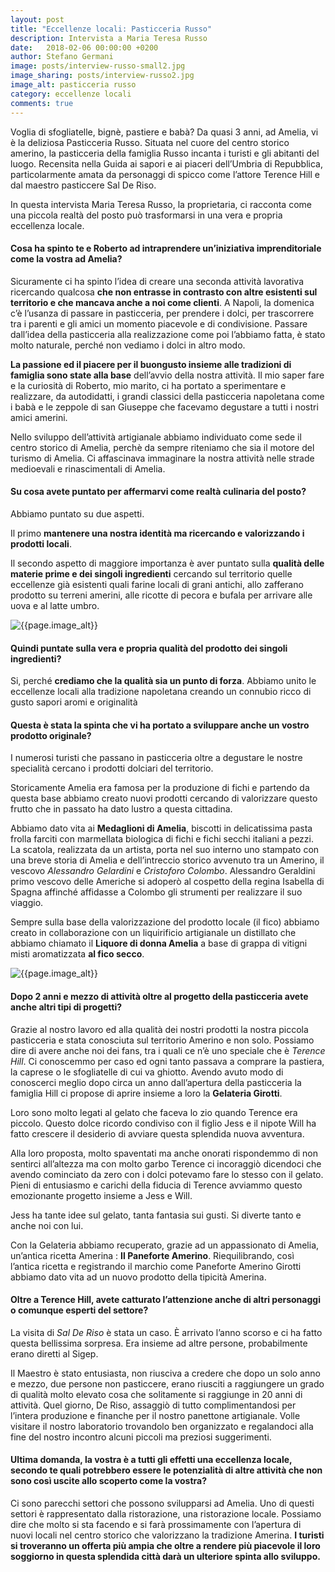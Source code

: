 ```yaml
---
layout: post
title: "Eccellenze locali: Pasticceria Russo"
description: Intervista a Maria Teresa Russo
date:   2018-02-06 00:00:00 +0200
author: Stefano Germani
image: posts/interview-russo-small2.jpg
image_sharing: posts/interview-russo2.jpg
image_alt: pasticceria russo
category: eccellenze locali
comments: true
---
```



Voglia di sfogliatelle, bignè, pastiere e babà? Da quasi 3 anni, ad Amelia, vi è la deliziosa Pasticceria Russo. Situata nel cuore del centro storico amerino, la pasticceria della famiglia Russo incanta i turisti e gli abitanti del luogo. Recensita nella Guida ai sapori e ai piaceri dell’Umbria di Repubblica, particolarmente amata da personaggi di spicco come l’attore Terence Hill e dal maestro pasticcere Sal De Riso. 

In questa intervista Maria Teresa Russo, la proprietaria, ci racconta come una piccola realtà del posto può trasformarsi in una vera e propria eccellenza locale. 


#### Cosa ha spinto te e Roberto ad intraprendere un’iniziativa imprenditoriale come la vostra ad Amelia? 

Sicuramente ci ha spinto l’idea di creare una seconda attività lavorativa ricercando qualcosa **che non entrasse in contrasto con altre esistenti sul territorio e che mancava anche a noi come clienti**. A Napoli, la domenica c’è l’usanza di passare in pasticceria, per prendere i dolci,  per trascorrere tra i parenti e gli amici un momento piacevole e di condivisione. Passare dall’idea della pasticceria alla realizzazione come poi l’abbiamo fatta, è stato molto naturale, perché non vediamo i dolci in altro modo.

**La passione ed il piacere per il buongusto insieme alle tradizioni di famiglia sono state alla base** dell’avvio della nostra attività. Il mio saper fare e la curiosità di Roberto, mio marito, ci ha portato a sperimentare e realizzare, da autodidatti, i grandi classici della pasticceria napoletana come i babà e le zeppole di san Giuseppe che facevamo degustare a tutti i nostri amici amerini.  

Nello sviluppo dell’attività artigianale abbiamo individuato come sede il centro storico di Amelia, perchè da sempre riteniamo che sia il motore del turismo di Amelia.  Ci affascinava immaginare la nostra attività nelle strade medioevali e rinascimentali di Amelia.


#### Su cosa avete puntato per affermarvi come realtà culinaria del posto? 

Abbiamo puntato su due aspetti. 

Il primo **mantenere una nostra identità ma ricercando e valorizzando i prodotti locali**. 

Il secondo aspetto di maggiore importanza è aver puntato sulla **qualità delle materie prime e dei singoli ingredienti** cercando sul territorio quelle eccellenze già esistenti quali farine locali di grani antichi, allo zafferano prodotto su terreni amerini, alle ricotte di pecora e bufala per arrivare alle uova e al latte umbro. 

<img alt="{{page.image_alt}}" src="{{site.baseurl}}/assets/img/posts/interview-russo-pasticcini.jpg" class=" img-fluid post-image" />


#### Quindi puntate sulla vera e propria qualità del prodotto dei singoli ingredienti?

Si, perché **crediamo che la qualità sia un punto di forza**. Abbiamo unito le eccellenze locali alla tradizione napoletana creando un connubio ricco di gusto sapori aromi e originalità 

#### Questa è stata la spinta che vi ha portato a sviluppare anche un vostro prodotto originale? 

I numerosi turisti che passano in pasticceria oltre a degustare le nostre specialità cercano i prodotti dolciari del territorio. 

Storicamente Amelia era famosa per la produzione di fichi e partendo da questa base abbiamo creato nuovi prodotti cercando di valorizzare questo frutto che in passato ha dato lustro a questa cittadina. 

Abbiamo dato vita ai **Medaglioni di Amelia**, biscotti in delicatissima pasta frolla farciti con marmellata biologica di fichi e fichi secchi italiani a pezzi. La scatola, realizzata da un artista, porta nel suo interno uno stampato con una breve storia di Amelia e dell’intreccio storico avvenuto tra un Amerino, il vescovo _Alessandro Gelardini_ e _Cristoforo Colombo_. Alessandro Geraldini primo vescovo delle Americhe si adoperò al cospetto della regina Isabella di Spagna affinché affidasse a Colombo gli strumenti per realizzare il suo viaggio.  

Sempre sulla base della valorizzazione del prodotto locale (il fico) abbiamo creato in collaborazione con un liquirificio artigianale un distillato che abbiamo chiamato il **Liquore di donna Amelia** a base di grappa di vitigni misti aromatizzata **al fico secco**.  

<img alt="{{page.image_alt}}" src="{{site.baseurl}}/assets/img/posts/interview-russo-medaglioni.jpg" class=" img-fluid post-image" />


#### Dopo 2 anni e mezzo di attività oltre al progetto della pasticceria avete anche altri tipi di progetti?

Grazie al nostro lavoro ed alla qualità dei nostri prodotti la nostra piccola pasticceria e stata conosciuta sul territorio Amerino e non solo. Possiamo dire di avere anche noi dei fans, tra i quali ce n’è uno speciale che è _Terence Hill_. Ci conoscemmo per caso ed ogni tanto passava a comprare la pastiera, la caprese o le sfogliatelle di cui va ghiotto. Avendo avuto modo di conoscerci meglio dopo circa un anno dall’apertura della pasticceria la famiglia Hill ci propose di aprire insieme a loro la **Gelateria Girotti**.  

Loro sono molto legati al gelato che faceva lo zio quando Terence era piccolo. Questo dolce ricordo condiviso con il figlio Jess e il nipote Will ha fatto crescere il desiderio di avviare questa splendida nuova avventura.  

Alla loro proposta, molto spaventati ma anche onorati rispondemmo di non sentirci all’altezza ma con molto garbo Terence ci incoraggiò dicendoci che avendo cominciato da zero con i dolci potevamo fare lo stesso con il gelato.  Pieni di entusiasmo e carichi della fiducia di Terence avviammo questo emozionante progetto insieme a Jess e Will. 

Jess ha tante idee sul gelato, tanta fantasia sui gusti. Si diverte tanto e anche noi con lui. 

Con la Gelateria abbiamo recuperato, grazie ad un appassionato di Amelia, un’antica ricetta Amerina : **Il Paneforte Amerino**. Riequilibrando, così l’antica  ricetta e registrando il marchio come Paneforte Amerino Girotti abbiamo dato vita ad un nuovo prodotto della tipicità Amerina.


#### Oltre a Terence Hill, avete catturato l’attenzione anche di altri personaggi o comunque esperti del settore?

La visita di _Sal De Riso_ è stata un caso. È arrivato l’anno scorso e ci ha fatto questa bellissima sorpresa. Era insieme ad altre persone, probabilmente erano diretti al Sigep. 

Il Maestro è stato entusiasta, non riusciva a credere che dopo un solo anno e mezzo, due persone non pasticcere, erano riusciti a raggiungere un grado di qualità molto elevato cosa che solitamente si raggiunge in 20 anni di attività. Quel giorno, De Riso, assaggiò di tutto complimentandosi per l’intera produzione e finanche per il nostro panettone artigianale. Volle visitare il nostro laboratorio trovandolo ben organizzato e regalandoci alla fine del nostro incontro alcuni piccoli ma preziosi suggerimenti.


#### Ultima domanda, la vostra è a tutti gli effetti una eccellenza locale, secondo te quali potrebbero essere le potenzialità di altre attività che non sono così uscite allo scoperto come la vostra?

Ci sono parecchi settori che possono svilupparsi ad Amelia. Uno di questi settori è rappresentato dalla ristorazione, una ristorazione locale. Possiamo dire che molto si sta facendo e si farà prossimamente con l’apertura di nuovi locali nel centro storico che valorizzano la tradizione Amerina. **I turisti si troveranno un offerta più ampia che oltre a rendere più piacevole il loro soggiorno in questa splendida città darà un ulteriore spinta allo sviluppo.**


